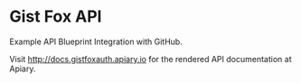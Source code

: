 # Gist Fox API 

Example API Blueprint Integration with GitHub. 


Visit <http://docs.gistfoxauth.apiary.io> for the rendered API documentation at Apiary.
